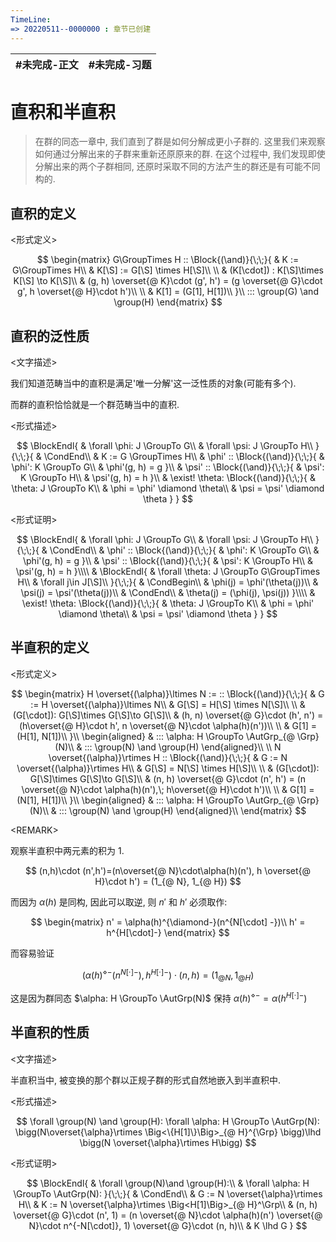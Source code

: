 ```yaml
---
TimeLine: 
=> 20220511--0000000 : 章节已创建
---
```

| #未完成-正文 | #未完成-习题 |
| ------------ | ------------ |

# 直积和半直积

> 在群的同态一章中, 我们直到了群是如何分解成更小子群的. 
> 这里我们来观察如何通过分解出来的子群来重新还原原来的群. 
> 在这个过程中, 我们发现即使分解出来的两个子群相同, 还原时采取不同的方法产生的群还是有可能不同构的. 

## 直积的定义

\<形式定义\>

$$
\begin{matrix}
G\GroupTimes H :: \Block{(\and)}{\;\;}{
    & K := G\GroupTimes H\\
    & K[\S] := G[\S] \times H[\S]\\
    \\
    & (K[\cdot]) : K[\S]\times K[\S] \to K[\S]\\
    & (g, h) \overset{@ K}\cdot (g', h') = (g \overset{@ G}\cdot g', h \overset{@ H}\cdot h')\\
    \\
    & K[1] = (G[1], H[1])\\
}\\
::: \group(G) \and \group(H)
\end{matrix}
$$

## 直积的泛性质

\<文字描述\>

我们知道范畴当中的直积是满足'唯一分解'这一泛性质的对象(可能有多个). 

而群的直积恰恰就是一个群范畴当中的直积. 

\<形式描述\>

$$
\BlockEndl{
    & \forall \phi: J \GroupTo G\\
    & \forall \psi: J \GroupTo H\\
}{\;\;}{
    & \CondEnd\\
    & K := G \GroupTimes H\\
    & \phi' :: \Block{(\and)}{\;\;}{
        & \phi': K \GroupTo G\\
        & \phi'(g, h) = g
    }\\
    & \psi' :: \Block{(\and)}{\;\;}{
        & \psi': K \GroupTo H\\
        & \psi'(g, h) = h
    }\\
    & \exist! \theta: \Block{(\and)}{\;\;}{
        & \theta: J \GroupTo K\\
        & \phi = \phi' \diamond \theta\\
        & \psi = \psi' \diamond \theta
    }
}
$$

\<形式证明\>

$$
\BlockEndl{
    & \forall \phi: J \GroupTo G\\
    & \forall \psi: J \GroupTo H\\
}{\;\;}{
    & \CondEnd\\
    & \phi' :: \Block{(\and)}{\;\;}{
        & \phi': K \GroupTo G\\
        & \phi'(g, h) = g
    }\\
    & \psi' :: \Block{(\and)}{\;\;}{
        & \psi': K \GroupTo H\\
        & \psi'(g, h) = h
    }\\\\
    & \BlockEndl{
        & \forall \theta: J \GroupTo G\GroupTimes H\\
        & \forall j\in J[\S]\\
    }{\;\;}{
        & \CondBegin\\
        & \phi(j) = \phi'(\theta(j))\\
        & \psi(j) = \psi'(\theta(j))\\
        & \CondEnd\\
        & \theta(j) = (\phi(j), \psi(j))
    }\\\\
    & \exist! \theta: \Block{(\and)}{\;\;}{
        & \theta: J \GroupTo K\\
        & \phi = \phi' \diamond \theta\\
        & \psi = \psi' \diamond \theta
    }
}
$$

## 半直积的定义

\<形式定义\>

$$
\begin{matrix}
H \overset{(\alpha)}\ltimes N := 
:: \Block{(\and)}{\;\;}{
    & G := H \overset{(\alpha)}\ltimes N\\
    & G[\S] = H[\S] \times N[\S]\\
    \\
    & (G[\cdot]): G[\S]\times G[\S]\to G[\S]\\
    & (h, n) \overset{@ G}\cdot (h', n') = (h\overset{@ H}\cdot h', n \overset{@ N}\cdot \alpha(h)(n'))\\
    \\
    & G[1] = (H[1], N[1])\\
}\\
\begin{aligned}
    & ::: \alpha: H \GroupTo \AutGrp_{@ \Grp}(N)\\
    & ::: \group(N) \and \group(H)
\end{aligned}\\
\\
N \overset{(\alpha)}\rtimes H 
:: \Block{(\and)}{\;\;}{
    & G := N \overset{(\alpha)}\rtimes H\\
    & G[\S] = N[\S] \times H[\S]\\
    \\
    & (G[\cdot]): G[\S]\times G[\S]\to G[\S]\\
    & (n, h) \overset{@ G}\cdot (n', h') = (n \overset{@ N}\cdot \alpha(h)(n'),\; h\overset{@ H}\cdot h')\\
    \\
    & G[1] = (N[1], H[1])\\
}\\
\begin{aligned}
    & ::: \alpha: H \GroupTo \AutGrp_{@ \Grp}(N)\\
    & ::: \group(N) \and \group(H)
\end{aligned}\\
\end{matrix}
$$

\<REMARK\>

观察半直积中两元素的积为 $1$. 

$$
(n,h)\cdot (n',h')=(n\overset{@ N}\cdot\alpha(h)(n'), h \overset{@ H}\cdot h') = (1_{@ N}, 1_{@ H})
$$

而因为 $\alpha(h)$ 是同构, 因此可以取逆, 则 $n'$ 和 $h'$ 必须取作: 

$$
\begin{matrix}
n' = \alpha(h)^{\diamond-}(n^{N[\cdot] -})\\
h' = h^{H[\cdot]-}
\end{matrix}
$$

而容易验证

$$
(\alpha(h)^{\diamond-}(n^{N[\cdot] -}), h^{H[\cdot]-})\cdot (n, h) = (1_{@ N}, 1_{@ H})
$$

这是因为群同态 $\alpha: H \GroupTo \AutGrp(N)$ 保持 $\alpha(h)^{\diamond-} = \alpha(h^{H[\cdot]-})$

## 半直积的性质

\<文字描述\>

半直积当中, 被变换的那个群以正规子群的形式自然地嵌入到半直积中. 

\<形式描述\>

$$
\forall \group(N) \and \group(H): \forall \alpha: H \GroupTo \AutGrp(N):
\bigg(N\overset{\alpha}\rtimes \Big<\{H[1]\}\Big>_{@ H}^{\Grp} \bigg)\lhd \bigg(N \overset{\alpha}\rtimes H\bigg)
$$

\<形式证明\>

$$
\BlockEndl{
    & \forall \group(N)\and \group(H):\\
    & \forall \alpha: H \GroupTo \AutGrp(N):
}{\;\;}{
    & \CondEnd\\
    & G := N \overset{\alpha}\rtimes H\\
    & K := N \overset{\alpha}\rtimes \Big<H[1]\Big>_{@ H}^\Grp\\
    & (n, h) \overset{@ G}\cdot (n', 1)
    = (n \overset{@ N}\cdot \alpha(h)(n') \overset{@ N}\cdot n^{-N[\cdot]}, 1) \overset{@ G}\cdot (n, h)\\
    & K \lhd G
}
$$